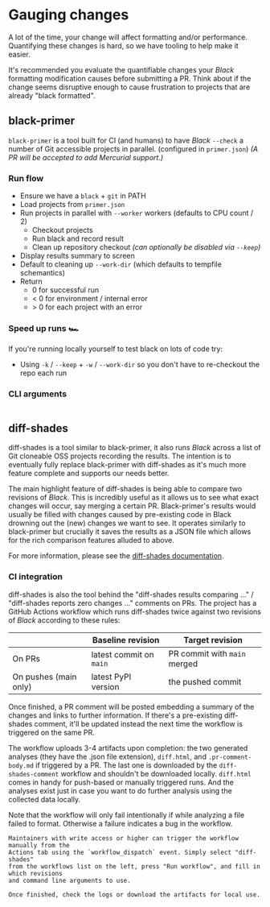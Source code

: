 # Gauging changes

A lot of the time, your change will affect formatting and/or performance. Quantifying
these changes is hard, so we have tooling to help make it easier.

It's recommended you evaluate the quantifiable changes your _Black_ formatting
modification causes before submitting a PR. Think about if the change seems disruptive
enough to cause frustration to projects that are already "black formatted".

## black-primer

`black-primer` is a tool built for CI (and humans) to have _Black_ `--check` a number of
Git accessible projects in parallel. (configured in `primer.json`) _(A PR will be
accepted to add Mercurial support.)_

### Run flow

- Ensure we have a `black` + `git` in PATH
- Load projects from `primer.json`
- Run projects in parallel with `--worker` workers (defaults to CPU count / 2)
  - Checkout projects
  - Run black and record result
  - Clean up repository checkout _(can optionally be disabled via `--keep`)_
- Display results summary to screen
- Default to cleaning up `--work-dir` (which defaults to tempfile schemantics)
- Return
  - 0 for successful run
  - \< 0 for environment / internal error
  - \> 0 for each project with an error

### Speed up runs 🏎

If you're running locally yourself to test black on lots of code try:

- Using `-k` / `--keep` + `-w` / `--work-dir` so you don't have to re-checkout the repo
  each run

### CLI arguments

```{program-output} tan-primer --help

```

## diff-shades

diff-shades is a tool similar to black-primer, it also runs _Black_ across a list of Git
cloneable OSS projects recording the results. The intention is to eventually fully
replace black-primer with diff-shades as it's much more feature complete and supports
our needs better.

The main highlight feature of diff-shades is being able to compare two revisions of
_Black_. This is incredibly useful as it allows us to see what exact changes will occur,
say merging a certain PR. Black-primer's results would usually be filled with changes
caused by pre-existing code in Black drowning out the (new) changes we want to see. It
operates similarly to black-primer but crucially it saves the results as a JSON file
which allows for the rich comparison features alluded to above.

For more information, please see the [diff-shades documentation][diff-shades].

### CI integration

diff-shades is also the tool behind the "diff-shades results comparing ..." /
"diff-shades reports zero changes ..." comments on PRs. The project has a GitHub Actions
workflow which runs diff-shades twice against two revisions of _Black_ according to
these rules:

|                       | Baseline revision       | Target revision              |
| --------------------- | ----------------------- | ---------------------------- |
| On PRs                | latest commit on `main` | PR commit with `main` merged |
| On pushes (main only) | latest PyPI version     | the pushed commit            |

Once finished, a PR comment will be posted embedding a summary of the changes and links
to further information. If there's a pre-existing diff-shades comment, it'll be updated
instead the next time the workflow is triggered on the same PR.

The workflow uploads 3-4 artifacts upon completion: the two generated analyses (they
have the .json file extension), `diff.html`, and `.pr-comment-body.md` if triggered by a
PR. The last one is downloaded by the `diff-shades-comment` workflow and shouldn't be
downloaded locally. `diff.html` comes in handy for push-based or manually triggered
runs. And the analyses exist just in case you want to do further analysis using the
collected data locally.

Note that the workflow will only fail intentionally if while analyzing a file failed to
format. Otherwise a failure indicates a bug in the workflow.

```{tip}
Maintainers with write access or higher can trigger the workflow manually from the
Actions tab using the `workflow_dispatch` event. Simply select "diff-shades"
from the workflows list on the left, press "Run workflow", and fill in which revisions
and command line arguments to use.

Once finished, check the logs or download the artifacts for local use.
```

[diff-shades]: https://github.com/ichard26/diff-shades#readme
